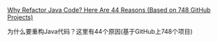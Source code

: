 [Why Refactor Java Code? Here Are 44 Reasons (Based on 748 GitHub Projects)](https://dzone.com/articles/why-refactor-java-developers-offer-44-reasons)

为什么要重构Java代码？这里有44个原因(基于GitHub上748个项目)